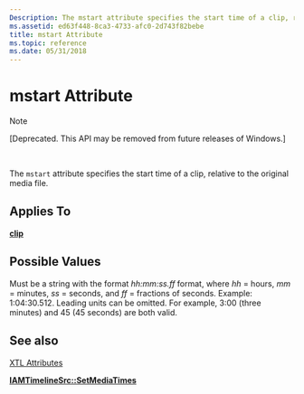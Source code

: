 ```yaml
---
Description: The mstart attribute specifies the start time of a clip, relative to the original media file.
ms.assetid: ed63f448-8ca3-4733-afc0-2d743f82bebe
title: mstart Attribute
ms.topic: reference
ms.date: 05/31/2018
---
```


# mstart Attribute

> [!Note]  
> \[Deprecated. This API may be removed from future releases of Windows.\]

 

The `mstart` attribute specifies the start time of a clip, relative to the original media file.

## Applies To

[**clip**](clip-element.md)

## Possible Values

Must be a string with the format *hh:mm:ss.ff* format, where *hh* = hours, *mm* = minutes, *ss* = seconds, and *ff* = fractions of seconds. Example: 1:04:30.512. Leading units can be omitted. For example, 3:00 (three minutes) and 45 (45 seconds) are both valid.

## See also

<dl> <dt>

[XTL Attributes](xtl-attributes.md)
</dt> <dt>

[**IAMTimelineSrc::SetMediaTimes**](iamtimelinesrc-setmediatimes.md)
</dt> </dl>

 

 




